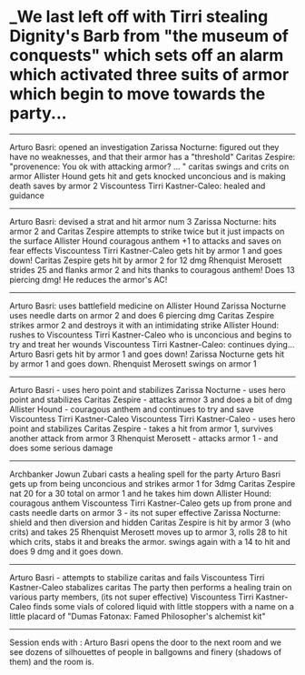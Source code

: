 # _We last left off with Tirri stealing Dignity's Barb from "the museum of conquests" which sets off an alarm which activated three suits of armor which begin to move towards the party...

---
Arturo Basri: opened an investigation
Zarissa Nocturne:  figured out they have no weaknesses, and that their armor has a "threshold"
Caritas Zespire: "provenence:  You ok with attacking armor? ... " caritas swings and crits on armor
Allister Hound gets hit and gets knocked unconcious and is making death saves by armor 2
Viscountess Tirri Kastner-Caleo: healed and guidance

---
Arturo Basri: devised a strat and hit armor num 3
Zarissa Nocturne:  hits armor 2 and 
Caritas Zespire attempts to strike twice but it just impacts on the surface
Allister Hound couragous anthem +1 to attacks and saves on fear effects
Viscountess Tirri Kastner-Caleo gets hit by armor 1 and goes down!
Caritas Zespire gets hit by armor 2 for 12 dmg
Rhenquist Merosett strides 25 and flanks armor 2 and hits thanks to couragous anthem!  Does 13 piercing dmg!  He reduces the armor's AC!

---

Arturo Basri:  uses battlefield medicine on Allister Hound 
Zarissa Nocturne uses needle darts on armor 2 and does 6 piercing dmg
Caritas Zespire strikes armor 2 and destroys it with an intimidating strike
Allister Hound:  rushes to Viscountess Tirri Kastner-Caleo who is unconcious and begins to try and treat her wounds
Viscountess Tirri Kastner-Caleo: continues dying...
Arturo Basri gets hit by armor 1 and goes down!
Zarissa Nocturne gets hit by armor 1 and goes down. 
Rhenquist Merosett swings on armor 1

---
Arturo Basri - uses hero point and stabilizes
Zarissa Nocturne - uses hero point and stabilizes
Caritas Zespire - attacks armor 3 and does a bit of dmg
Allister Hound - couragous anthem and continues to try and save Viscountess Tirri Kastner-Caleo
Viscountess Tirri Kastner-Caleo - uses hero point and stabilizes
Caritas Zespire - takes a hit from armor 1, survives another attack from armor 3
Rhenquist Merosett - attacks armor 1 - and does some serious damage

---
Archbanker Jowun Zubari casts a healing spell for the party
Arturo Basri gets up from being unconcious and strikes armor 1 for 3dmg
Caritas Zespire nat 20 for a 30 total on armor 1 and he takes him down
Allister Hound:  couragous anthem
Viscountess Tirri Kastner-Caleo gets up from prone and casts needle darts on armor 3 - its not super effective
Zarissa Nocturne: shield and then diversion and hidden
Caritas Zespire is hit by armor 3 (who crits) and takes 25
Rhenquist Merosett moves up to armor 3, rolls 28 to hit which crits, stabs it and breaks the armor.  swings again with a 14 to hit and does 9 dmg and it goes down.

---

Arturo Basri - attempts to stabilize caritas and fails
Viscountess Tirri Kastner-Caleo stabalizes caritas
The party then performs a healing train on various party members, (its not super effective)
Viscountess Tirri Kastner-Caleo finds some vials of colored liquid with little stoppers with a name on a little placard of "Dumas Fatonax: Famed Philosopher's alchemist kit"

---
Session ends with :
Arturo Basri opens the door to the next room and we see dozens of silhouettes of people in ballgowns and finery (shadows of them) and the room is.
